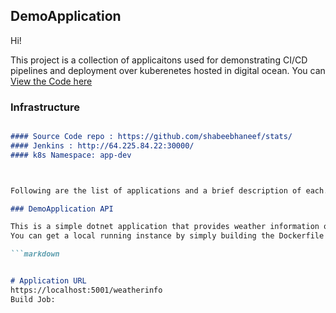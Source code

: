 ## DemoApplication

Hi!

This project is a collection of applicaitons used for demonstrating CI/CD pipelines and deployment over kuberenetes hosted in digital ocean. You can [View the Code here](https://github.com/shabeebhaneef/stats/) 


### Infrastructure

```markdown

#### Source Code repo : https://github.com/shabeebhaneef/stats/
#### Jenkins : http://64.225.84.22:30000/
#### k8s Namespace: app-dev



Following are the list of applications and a brief description of each. 

### DemoApplication API

This is a simple dotnet application that provides weather information over API calls. 
You can get a local running instance by simply building the Dockerfile present inside the DemoApplication.api folder. 

```markdown


# Application URL
https://localhost:5001/weatherinfo
Build Job: 




